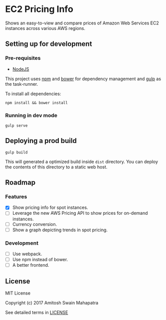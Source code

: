 # EC2 Pricing Info

Shows an easy-to-view and compare prices of Amazon Web Services EC2 instances across various AWS regions.

## Setting up for development

### Pre-requisites

 - [NodeJS](https://nodejs.org)

This project uses [npm](https://www.npmjs.com/) and [bower](https://bower.io/) for dependency management
and [gulp](https://gulpjs.com) as the task-runner. 

To install all dependencies:

````
npm install && bower install
```` 

### Running in dev mode

````
gulp serve
````

## Deploying a prod build

````
gulp build
````

This will generated a optimized build inside `dist` directory. You can deploy the contents of this directory to a static
web host.

## Roadmap

### Features

  - [x] Show pricing info for spot instances.
  - [ ] Leverage the new AWS Pricing API to show prices for on-demand instances.
  - [ ] Currency conversion.
  - [ ] Show a graph depicting trends in spot pricing.

### Development
  - [ ] Use webpack.
  - [ ] Use npm instead of bower.
  - [ ] A better frontend.

## License

MIT License

Copyright (c) 2017 Amitosh Swain Mahapatra

See detailed terms in [LICENSE](LICENSE)
